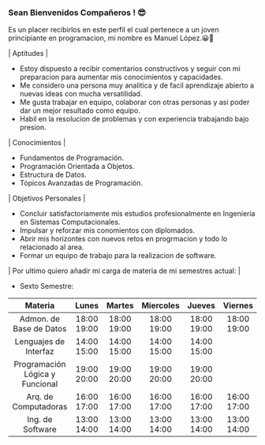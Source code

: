 ### Sean Bienvenidos Compañeros ! 😎

Es un placer recibirlos en este perfil el cual pertenece a un joven principiante en programacion, mi nombre es Manuel López.😀🧠

| Aptitudes |

  - Estoy dispuesto a recibir comentarios constructivos y seguir con mi preparacion para aumentar mis conocimientos y capacidades. 
  - Me considero una persona muy analitica y de facil aprendizaje abierto a nuevas ideas con mucha versatilidad.
  - Me gusta trabajar en equipo, colaborar con otras personas y asi poder dar un mejor resultado como equipo.
  - Habil en la resolucion de problemas y con experiencia trabajando bajo presion. 


| Conocimientos |

  - Fundamentos de Programación.
  - Programación Orientada a Objetos.
  - Estructura de Datos. 
  - Tópicos Avanzadas de Programación. 


| Objetivos Personales |

  - Concluir satisfactoriamente mis estudios profesionalmente en Ingenieria en Sistemas Computacionales. 
  - Impulsar y reforzar mis conomientos con diplomados. 
  - Abrir mis horizontes con nuevos retos en progrmacion y todo lo relacionado al area. 
  - Formar un equipo de trabajo para la realizacion de software. 
  
  
  
  
  
  
  | Por ultimo quiero añadir mi carga de materia de mi semestres actual: |
  
  
  - Sexto Semestre:

|             Materia             	|    Lunes    	|    Martes   	|  Miercoles  	|    Jueves   	|   Viernes   	|
|:-------------------------------:	|:-----------:	|:-----------:	|:-----------:	|:-----------:	|:-----------:	|
|     Admon. de  Base de Datos    	| 18:00 19:00 	| 18:00 19:00 	| 18:00 19:00 	| 18:00 19:00 	| 18:00 19:00 	|
|      Lenguajes de  Interfaz     	| 14:00 15:00 	| 14:00 15:00 	| 14:00 15:00 	| 14:00 15:00 	|             	|
| Programación Lógica y Funcional 	| 19:00 20:00 	| 19:00 20:00 	| 19:00 20:00 	| 19:00 20:00 	|             	|
|       Arq. de Computadoras      	| 16:00 17:00 	| 16:00 17:00 	| 16:00 17:00 	| 16:00 17:00 	| 16:00 17:00 	|
|         Ing. de Software        	| 13:00 14:00 	| 13:00 14:00 	| 13:00 14:00 	| 13:00 14:00 	| 13:00 14:00 	|


